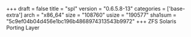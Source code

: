 +++
draft = false
title = "spl"
version = "0.6.5.8-13"
categories = ['base-extra']
arch = "x86_64"
size = "108760"
usize = "190577"
sha1sum = "5c9ef04b04d456e1bc196b4868974313543b9972"
+++
ZFS Solaris Porting Layer